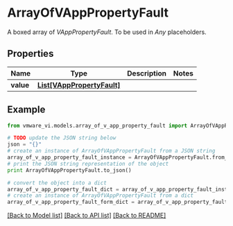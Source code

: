 # ArrayOfVAppPropertyFault

A boxed array of *VAppPropertyFault*. To be used in *Any* placeholders. 

## Properties
Name | Type | Description | Notes
------------ | ------------- | ------------- | -------------
**value** | [**List[VAppPropertyFault]**](VAppPropertyFault.md) |  | 

## Example

```python
from vmware_vi.models.array_of_v_app_property_fault import ArrayOfVAppPropertyFault

# TODO update the JSON string below
json = "{}"
# create an instance of ArrayOfVAppPropertyFault from a JSON string
array_of_v_app_property_fault_instance = ArrayOfVAppPropertyFault.from_json(json)
# print the JSON string representation of the object
print ArrayOfVAppPropertyFault.to_json()

# convert the object into a dict
array_of_v_app_property_fault_dict = array_of_v_app_property_fault_instance.to_dict()
# create an instance of ArrayOfVAppPropertyFault from a dict
array_of_v_app_property_fault_form_dict = array_of_v_app_property_fault.from_dict(array_of_v_app_property_fault_dict)
```
[[Back to Model list]](../README.md#documentation-for-models) [[Back to API list]](../README.md#documentation-for-api-endpoints) [[Back to README]](../README.md)



